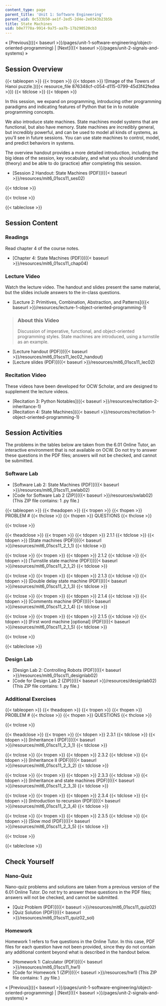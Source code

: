 ```yaml
---
content_type: page
parent_title: 'Unit 1: Software Engineering'
parent_uid: 0c533b50-ae1f-2ed5-2d4e-2e0343b23b5b
title: State Machines
uid: b0e7778a-9914-9a75-aa7b-17b290520cb3
---
```


« [Previous]({{< baseurl >}}/pages/unit-1-software-engineering/object-oriented-programming) | [Next]({{< baseurl >}}/pages/unit-2-signals-and-systems) »

Session Overview
----------------

{{< tableopen >}}
{{< tropen >}}
{{< tdopen >}}
![Image of the Towers of Hanoi puzzle.]({{< resource_file 876348cf-c054-d115-0799-45d3f42fedea >}})
{{< tdclose >}}
{{< tdopen >}}


In this session, we expand on programming, introducing other programming paradigms and indicating features of Python that tie in to notable programming concepts.

We also introduce state machines. State machines model systems that are functional, but also have memory. State machines are incredibly general, but incredibly powerful, and can be used to model all kinds of systems, as you'll see in future sessions. You can use state machines to control, model, and predict behaviors in systems.

The overview handout provides a more detailed introduction, including the big ideas of the session, key vocabulary, and what you should understand (theory) and be able to do (practice) after completing this session.

*   [Session 2 Handout: State Machines (PDF)]({{< baseurl >}}/resources/mit6_01scs11_ses02)


{{< tdclose >}}

{{< trclose >}}

{{< tableclose >}}

Session Content
---------------

### Readings

Read chapter 4 of the course notes.

*   [Chapter 4: State Machines (PDF)]({{< baseurl >}}/resources/mit6_01scs11_chap04)

### Lecture Video

Watch the lecture video. The handout and slides present the same material, but the slides include answers to the in-class questions.

*   [Lecture 2: Primitives, Combination, Abstraction, and Patterns]({{< baseurl >}}/resources/lecture-1-object-oriented-programming-1)

> ### About this Video
> 
> Discussion of imperative, functional, and object-oriented programming styles. State machines are introduced, using a turnstile as an example.

*   [Lecture handout (PDF)]({{< baseurl >}}/resources/mit6_01scs11_lec02_handout)
*   [Lecture slides (PDF)]({{< baseurl >}}/resources/mit6_01scs11_lec02)

### Recitation Video

These videos have been developed for OCW Scholar, and are designed to supplement the lecture videos.

*   [Recitation 3: Python Notables]({{< baseurl >}}/resources/recitation-2-inheritance-1)
*   [Recitation 4: State Machines]({{< baseurl >}}/resources/recitation-1-object-oriented-programming-1)

Session Activities
------------------

The problems in the tables below are taken from the 6.01 Online Tutor, an interactive environment that is not available on OCW. Do not try to answer these questions in the PDF files; answers will not be checked, and cannot be submitted.

### Software Lab

*   [Software Lab 2: State Machines (PDF)]({{< baseurl >}}/resources/mit6_01scs11_swlab02)
*   [Code for Software Lab 2 (ZIP)]({{< baseurl >}}/resources/swlab02) (This ZIP file contains: 1 .py file.)

{{< tableopen >}}
{{< theadopen >}}
{{< tropen >}}
{{< thopen >}}
PROBLEM #
{{< thclose >}}
{{< thopen >}}
QUESTIONS
{{< thclose >}}

{{< trclose >}}

{{< theadclose >}}
{{< tropen >}}
{{< tdopen >}}
2.1.1
{{< tdclose >}}
{{< tdopen >}}
[State machines (PDF)]({{< baseurl >}}/resources/mit6_01scs11_2_1_1)
{{< tdclose >}}

{{< trclose >}}
{{< tropen >}}
{{< tdopen >}}
2.1.2
{{< tdclose >}}
{{< tdopen >}}
[Turnstile state machine (PDF)]({{< baseurl >}}/resources/mit6_01scs11_2_1_2)
{{< tdclose >}}

{{< trclose >}}
{{< tropen >}}
{{< tdopen >}}
2.1.3
{{< tdclose >}}
{{< tdopen >}}
[Double delay state machine (PDF)]({{< baseurl >}}/resources/mit6_01scs11_2_1_3)
{{< tdclose >}}

{{< trclose >}}
{{< tropen >}}
{{< tdopen >}}
2.1.4
{{< tdclose >}}
{{< tdopen >}}
[Comments machine (PDF)]({{< baseurl >}}/resources/mit6_01scs11_2_1_4)
{{< tdclose >}}

{{< trclose >}}
{{< tropen >}}
{{< tdopen >}}
2.1.5
{{< tdclose >}}
{{< tdopen >}}
[First word machine \[optional\] (PDF)]({{< baseurl >}}/resources/mit6_01scs11_2_1_5)
{{< tdclose >}}

{{< trclose >}}

{{< tableclose >}}

### Design Lab

*   [Design Lab 2: Controlling Robots (PDF)]({{< baseurl >}}/resources/mit6_01scs11_designlab02)
*   [Code for Design Lab 2 (ZIP)]({{< baseurl >}}/resources/designlab02) (This ZIP file contains: 1 .py file.)

### Additional Exercises

{{< tableopen >}}
{{< theadopen >}}
{{< tropen >}}
{{< thopen >}}
PROBLEM #
{{< thclose >}}
{{< thopen >}}
QUESTIONS
{{< thclose >}}

{{< trclose >}}

{{< theadclose >}}
{{< tropen >}}
{{< tdopen >}}
2.3.1
{{< tdclose >}}
{{< tdopen >}}
[Inheritance I (PDF)]({{< baseurl >}}/resources/mit6_01scs11_2_3_1)
{{< tdclose >}}

{{< trclose >}}
{{< tropen >}}
{{< tdopen >}}
2.3.2
{{< tdclose >}}
{{< tdopen >}}
[Inheritance II (PDF)]({{< baseurl >}}/resources/mit6_01scs11_2_3_2)
{{< tdclose >}}

{{< trclose >}}
{{< tropen >}}
{{< tdopen >}}
2.3.3
{{< tdclose >}}
{{< tdopen >}}
[Inheritance and state machines (PDF)]({{< baseurl >}}/resources/mit6_01scs11_2_3_3)
{{< tdclose >}}

{{< trclose >}}
{{< tropen >}}
{{< tdopen >}}
2.3.4
{{< tdclose >}}
{{< tdopen >}}
[Introduction to recursion (PDF)]({{< baseurl >}}/resources/mit6_01scs11_2_3_4)
{{< tdclose >}}

{{< trclose >}}
{{< tropen >}}
{{< tdopen >}}
2.3.5
{{< tdclose >}}
{{< tdopen >}}
[Slow mod (PDF)]({{< baseurl >}}/resources/mit6_01scs11_2_3_5)
{{< tdclose >}}

{{< trclose >}}

{{< tableclose >}}

Check Yourself
--------------

### Nano-Quiz

Nano-quiz problems and solutions are taken from a previous version of the 6.01 Online Tutor. Do not try to answer these questions in the PDF files; answers will not be checked, and cannot be submitted.

*   [Quiz Problem (PDF)]({{< baseurl >}}/resources/mit6_01scs11_quiz02)
*   [Quiz Solution (PDF)]({{< baseurl >}}/resources/mit6_01scs11_quiz02_sol)

### Homework

Homework 1 refers to five questions in the Online Tutor. In this case, PDF files for each question have not been provided, since they do not contain any additional content beyond what is described in the handout below.

*   [Homework 1: Calculator (PDF)]({{< baseurl >}}/resources/mit6_01scs11_hw1)
*   [Code for Homework 1 (ZIP)]({{< baseurl >}}/resources/hw1) (This ZIP file contains: 1 .py file.)

« [Previous]({{< baseurl >}}/pages/unit-1-software-engineering/object-oriented-programming) | [Next]({{< baseurl >}}/pages/unit-2-signals-and-systems) »
